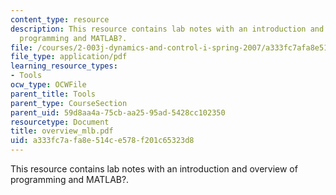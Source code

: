 ```yaml
---
content_type: resource
description: This resource contains lab notes with an introduction and overview of
  programming and MATLAB?.
file: /courses/2-003j-dynamics-and-control-i-spring-2007/a333fc7afa8e514ce578f201c65323d8_overview_mlb.pdf
file_type: application/pdf
learning_resource_types:
- Tools
ocw_type: OCWFile
parent_title: Tools
parent_type: CourseSection
parent_uid: 59d8aa4a-75cb-aa25-95ad-5428cc102350
resourcetype: Document
title: overview_mlb.pdf
uid: a333fc7a-fa8e-514c-e578-f201c65323d8
---
```

This resource contains lab notes with an introduction and overview of programming and MATLAB?.

